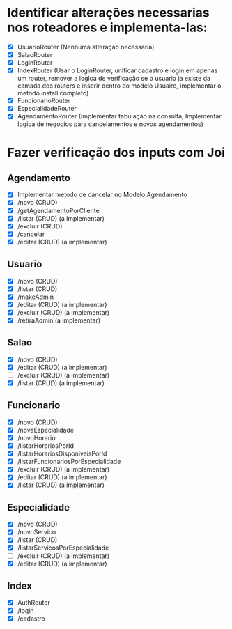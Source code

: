 # Identificar alterações necessarias nos roteadores e implementa-las:

- [x] UsuarioRouter (Nenhuma alteração necessaria)
- [x] SalaoRouter
- [x] LoginRouter
- [x] IndexRouter (Usar o LoginRouter, unificar cadastro e login em apenas um router, remover a logica de verificação se o usuario ja existe da camada dos routers e inserir dentro do modelo Usuairo, implementar o metodo install completo)
- [x] FuncionarioRouter 
- [x] EspecialidadeRouter
- [x] AgendamentoRouter (Implementar tabulação na consulta, Implementar logica de negocios para cancelamentos e novos agendamentos)

# Fazer verificação dos inputs com Joi

## Agendamento
- [x] Implementar metodo de cancelar no Modelo Agendamento
- [x] /novo (CRUD)
- [x] /getAgendamentoPorCliente
- [x] /listar (CRUD) (a implementar)
- [x] /excluir (CRUD)
- [x] /cancelar
- [x] /editar (CRUD) (a implementar)

## Usuario
- [x] /novo (CRUD)
- [x] /listar (CRUD)
- [x] /makeAdmin
- [x] /editar (CRUD) (a implementar)
- [x] /excluir (CRUD) (a implementar)
- [x] /retiraAdmin (a implementar)

## Salao
- [X] /novo (CRUD)
- [X] /editar (CRUD) (a implementar)
- [ ] /excluir (CRUD) (a implementar)
- [X] /listar (CRUD) (a implementar)

## Funcionario
- [x] /novo (CRUD)
- [x] /novaEspecialidade
- [x] /novoHorario
- [x] /listarHorariosPorId
- [x] /listarHorariosDisponiveisPorId
- [x] /listarFuncionariosPorEspecialidade
- [x] /excluir (CRUD) (a implementar)
- [x] /editar (CRUD) (a implementar)
- [x] /listar (CRUD) (a implementar)
 
## Especialidade
- [x] /novo (CRUD)
- [x] /novoServico
- [x] /listar (CRUD)
- [x] /listarServicosPorEspecialidade
- [ ] /excluir (CRUD) (a implementar)
- [x] /editar (CRUD) (a implementar)

## Index
- [x] AuthRouter
- [x] /login
- [x] /cadastro
